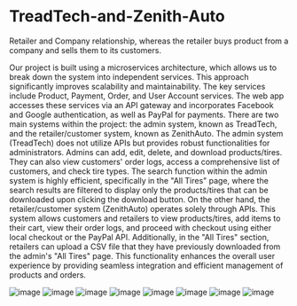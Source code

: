 # TreadTech-and-Zenith-Auto
Retailer and Company relationship, whereas the retailer buys product from a company and sells them to its customers.

Our project is built using a microservices architecture, which allows us to break down the system into independent services. This approach significantly improves scalability and maintainability. The key services include Product, Payment, Order, and User Account services. The web app accesses these services via an API gateway and incorporates Facebook and Google authentication, as well as PayPal for payments. There are two main systems within the project: the admin system, known as TreadTech, and the retailer/customer system, known as ZenithAuto.   The admin system (TreadTech) does not utilize APIs but provides robust functionalities for administrators. Admins can add, edit, delete, and download products/tires. They can also view customers' order logs, access a comprehensive list of customers, and check tire types. The search function within the admin system is highly efficient, specifically in the "All Tires" page, where the search results are filtered to display only the products/tires that can be downloaded upon clicking the download button.   On the other hand, the retailer/customer system (ZenithAuto) operates solely through APIs. This system allows customers and retailers to view products/tires, add items to their cart, view their order logs, and proceed with checkout using either local checkout or the PayPal API. Additionally, in the "All Tires" section, retailers can upload a CSV file that they have previously downloaded from the admin's "All Tires" page. This functionality enhances the overall user experience by providing seamless integration and efficient management of products and orders. 

![image](https://github.com/user-attachments/assets/9067102b-ab65-4392-91c2-ddc87eaf16f9)
![image](https://github.com/user-attachments/assets/48991087-4222-495c-86a4-3e53ad791bcc)
![image](https://github.com/user-attachments/assets/8399ecef-cf25-4580-be11-5624e035531d)
![image](https://github.com/user-attachments/assets/5514da4c-e427-40be-89b7-b830eef30571)
![image](https://github.com/user-attachments/assets/3891a132-7333-410a-aba6-1587336d6978)
![image](https://github.com/user-attachments/assets/cb2be881-5178-4115-85e3-f19b46660ddd)
![image](https://github.com/user-attachments/assets/6e0024d2-6c02-4ee9-bd30-a52253455912)
![image](https://github.com/user-attachments/assets/d699b58d-fd0e-4564-87f9-223c9d8f4447)
